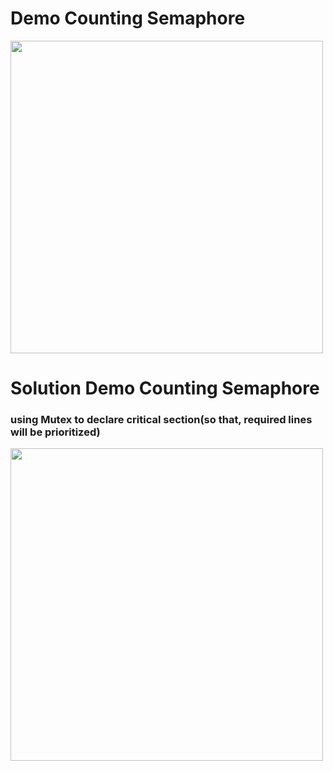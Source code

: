 # Demo Counting Semaphore

<img src="https://user-images.githubusercontent.com/76240694/117097342-efd33880-ad9d-11eb-848d-ce4f2cabaa56.png" width="500">

# Solution Demo Counting Semaphore

### using Mutex to declare critical section(so that, required lines will be prioritized)

<img src="https://user-images.githubusercontent.com/76240694/117101194-3c237600-ada8-11eb-927b-3d0b01dceeef.png" width="500">

